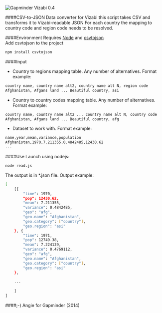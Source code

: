 ![Gapminder Vizabi 0.4](http://static.gapminder.org/vizabi/vizabi.jpg)

####CSV-to-JSON Data converter for Vizabi
this script takes CSV and transforms it to Vizabi-readable JSON
For each country the mapping to country code and region code needs to be resolved.

####Environment
Requires [Node](http://nodejs.org/) and [csvtojson](https://www.npmjs.org/package/csvtojson)  
Add csvtojson to the project  
```sh 
npm install csvtojson
```

####Input
* Country to regions mapping table. Any number of alternatives. Format example: 
```sh 
country name, country name alt2, country name alt N, region code
Afghanistan, Afgans land ... Beautiful country, asi
```
* Country to country codes mapping table. Any number of alternatives. Format example: 
```sh 
country name, country name alt2 ... country name alt N, country code
Afghanistan, Afgans land ... Beautiful country, afg
```
* Dataset to work with. Format example: 
```sh 
name,year,mean,variance,population
Afghanistan,1970,7.211355,0.4842485,12430.62
...
```

####Use
Launch using nodejs:  
```sh 
node read.js
```
The output is in *.json file. Output example:
```sh 
[
    [{
        "time": 1970,
        "pop": 12430.62,
        "mean": 7.211355,
        "variance": 0.4842485,
        "geo": "afg",
        "geo.name": "Afghanistan",
        "geo.category": ["country"],
        "geo.region": "asi"
    }, {
        "time": 1971,
        "pop": 12749.38,
        "mean": 7.224139,
        "variance": 0.4769112,
        "geo": "afg",
        "geo.name": "Afghanistan",
        "geo.category": ["country"],
        "geo.region": "asi"
    },
    
    ...
    
    ]
]
```

####;-)
Angie for Gapminder (2014)
